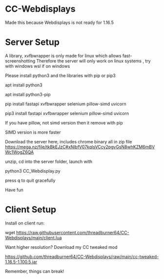 # CC-Webdisplays

Made this because Webdisplays is not ready for 1.16.5
# Server Setup

A library, xvfbwrapper is only made for linux which allows fast-screenshotting
Therefore the server will only work on linux systems , try with windows wsl if on windows

Please install python3 and the libraries with pip or pip3

apt install python3

apt install python3-pip

pip install fastapi xvfbwrapper selenium pillow-simd uvicorn

pip3 install fastapi xvfbwrapper selenium pillow-simd uvicorn

If you have pillow, not simd version then it remove with pip

SIMD version is more faster 

Download the server here, includes chrome binary all in zip file
https://mega.nz/file/tkBkEJzC#xNlbfV07kqlsVCcy2pgvGsN8whKZM6mBVWc1WogZ6QA

unzip, cd into the server folder, launch with

python3 CC_Webdisplay.py

press q to quit gracefully

Have fun

# Client Setup

Install on client run:

wget https://raw.githubusercontent.com/threadburner64/CC-Webdisplays/main/client.lua

Want higher resolution?
Download my CC tweaked mod

https://github.com/threadburner64/CC-Webdisplays/raw/main/cc-tweaked-1.16.5-1.100.5.jar

Remember, things can break!
